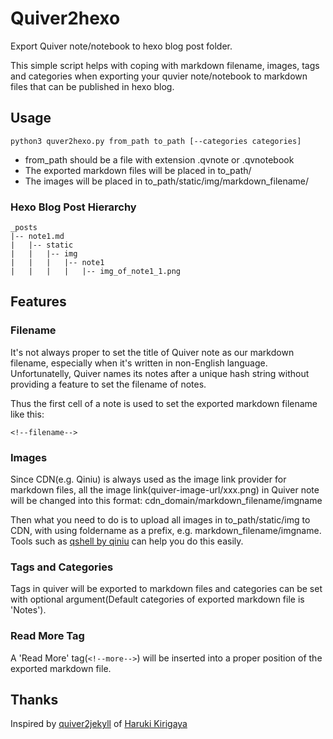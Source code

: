 # Quiver2hexo
Export Quiver note/notebook to hexo blog post folder.

This simple script helps with coping with markdown filename, images, tags and categories
when exporting your quvier note/notebook to markdown files that can be published in hexo blog.

## Usage
`python3 quver2hexo.py from_path to_path [--categories categories]`

- from_path should be a file with extension .qvnote or .qvnotebook
- The exported markdown files will be placed in to_path/
- The images will be placed in to_path/static/img/markdown_filename/

### Hexo Blog Post Hierarchy
```text
_posts
|-- note1.md
|   |-- static
|   |   |-- img
|   |   |   |-- note1
|   |   |   |   |-- img_of_note1_1.png
```

## Features
### Filename
It's not always proper to set the title of Quiver note as our markdown filename,
especially when it's written in non-English language. Unfortunatelly, Quiver names
its notes after a unique hash string without providing a feature to set the filename of notes.

Thus the first cell of a note is used to set the exported markdown filename like this: 
```
<!--filename-->
```

### Images
Since CDN(e.g. Qiniu) is always used as the image link provider for markdown files, all the 
image link(quiver-image-url/xxx.png) in Quiver note will be changed into this format: cdn_domain/markdown_filename/imgname

Then what you need to do is to upload all images in to_path/static/img to CDN, with using foldername
as a prefix, e.g. markdown_filename/imgname. Tools such as [qshell by qiniu](https://github.com/qiniu/qshell)
can help you do this easily.

### Tags and Categories
Tags in quiver will be exported to markdown files and categories can be set with 
optional argument(Default categories of exported markdown file is 'Notes').

### Read More Tag
A 'Read More' tag(`<!--more-->`) will be inserted into a proper position of the exported markdown file.

## Thanks
Inspired by [quiver2jekyll](https://github.com/zxteloiv/quiver2jekyll) of [Haruki Kirigaya](https://github.com/zxteloiv)

